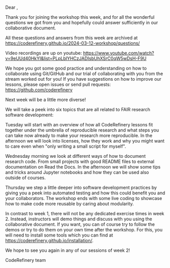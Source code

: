 Dear <name>,

Thank you for joining the workshop this week, and for all the wonderful questions we got from you and hopefully could answer sufficiently in our collaborative document.

All these questions and answers from this week are archived at https://coderefinery.github.io/2024-03-12-workshop/questions/

Video recordings are up on youtube: https://www.youtube.com/watch?v=9eUUd40HkYI&list=PLpLblYHCzJADIsbUhXSrC0qW5wDsH-F9U

We hope you got some good practice and understanding on how to collaborate using Git/GitHub and our trial of collaborating with you from the stream worked out for you! 
If you have suggestions on how to improve our lessons, please open issues or send pull requests: https://github.com/coderefinery


Next week will be a little more diverse!

We will take a peek into six topics that are all related to FAIR research software development:

Tuesday will start with an overview of how all CodeRefinery lessons fit together under the umbrella of reproducible research 
and what steps you can take now already to make your research more reproducible. In the afternoon we will look into licenses, 
how they work and why you might want to care even when "only writing a small script for myself".

Wednesday morning we look at different ways of how to document research code. From small projects with good README files to 
external documentation on Read the Docs. In the afternoon we will show some tips and tricks around Jupyter notebooks and how they can be used also outside of courses.

Thursday we step a little deeper into software development practices by giving you a peek into automated testing and how this could benefit you and your collaborators. 
The workshop ends with some live coding to showcase how to make code more reusable by caring about modularity.

In contrast to week 1, there will not be any dedicated exercise times in week 2. Instead, instructors will demo things and discuss with you using the collaborative document.
If you want, you can of course try to follow the demos or try to do them on your own time after the workshop. For this, you will need to install some tools which you can find at 
https://coderefinery.github.io/installation/. 

We hope to see you again in any of our sessions of week 2!

CodeRefinery team
